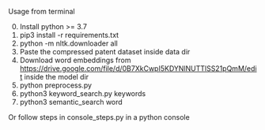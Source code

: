 
Usage from terminal

0. Install python >= 3.7
1. pip3 install -r requirements.txt
2. python -m nltk.downloader all
3. Paste the compressed patent dataset inside data dir
4. Download word embeddings from https://drive.google.com/file/d/0B7XkCwpI5KDYNlNUTTlSS21pQmM/edit inside the model dir
5. python preprocess.py
6. python3 keyword_search.py keywords
7. python3 semantic_search word

Or follow steps in console_steps.py in a python console
